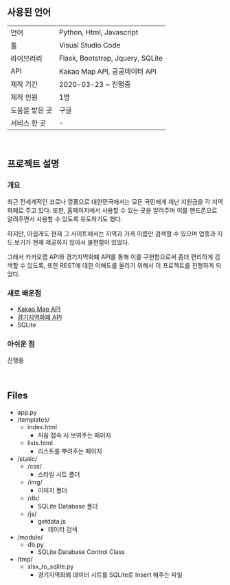 ## **사용된 언어**
|                |                                  |
|----------------|----------------------------------|
| 언어           | Python, Html, Javascript         |
| 툴             | Visual Studio Code               |
| 라이브러리     | Flask, Bootstrap, Jquery, SQLite |
| API            | Kakao Map API, 공공데이터 API    |
| 제작 기간      | 2020-03-23 ~ 진행중              |
| 제작 인원      | 1명                              |
| 도움을 받은 곳 | 구글                             |
| 서비스 한 곳   | -                                |

<br>

## **프로젝트 설명**
### **개요**
최근 전세계적인 코로나 열풍으로 대한민국에서는 모든 국민에게 재난 지원금을 각 지역 화폐로 주고 있다. 또한, 홈페이지에서 사용할 수 있는 곳을 알려주며 이를 핸드폰으로 알려주면서 사용할 수 있도록 유도하기도 했다. 

하지만, 아쉽게도 현재 그 사이트에서는 지역과 가게 이름만 검색할 수 있으며 업종과 지도 보기가 현재 제공하지 않아서 불편함이 있었다.

그래서 카카오맵 API와 경기지역화폐 API를 통해 이를 구현함으로써 좀더 편리하게 검색할 수 있도록, 또한 REST에 대한 이해도를 올리기 위해서 이 프로젝트를 진행하게 되었다.

### **새로 배운점**
- [Kakao Map API](https://apis.map.kakao.com/)
- [경기지역화폐 API](https://data.gg.go.kr/portal/data/service/selectServicePage.do?infId=3NPA52LBMO36CQEQ1GMY28894927&infSeq=1)
- SQLite

### **아쉬운 점**
진행중

<br>

## **Files**
- app.py
- /templates/
    - index.html
        - 처음 접속 시 보여주는 페이지
    - lists.html
        - 리스트를 뿌려주는 페이지
- /static/
    - /css/
        - 스타일 시트 폴더
    - /img/
        - 이미지 폴더
    - /db/
        - SQLite Database 폴더
    - /js/
        - getdata.js
            - 데이터 검색
- /module/
    - db.py
        - SQLite Database Control Class
- /tmp/
    - xlsx_to_sqlite.py
        - 경기지역화폐 데이터 시트를 SQLite로 Insert 해주는 파일